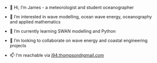 - 👋 Hi, I’m James - a meteorologist and student oceanographer

- 👀 I’m interested in wave modelling, ocean wave energy, oceanography and applied mathematics

- 🌱 I’m currently learning SWAN modelling and Python

- 💞️ I’m looking to collaborate on wave energy and coastal engineering projects

- 📫 I'm reachable via j94.thompson@gmail.com

<!---
james-th94/james-th94 is a ✨ special ✨ repository because its `README.md` (this file) appears on your GitHub profile.
You can click the Preview link to take a look at your changes.
--->
